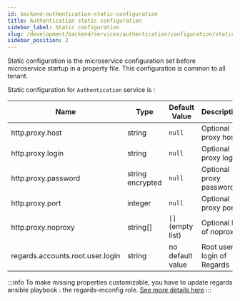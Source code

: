 ```yaml
---
id: backend-authentication-static-configuration
title: Authentication static configuration
sidebar_label: Static configuration
slug: /development/backend/services/authentication/configuration/static-configuration
sidebar_position: 2
---
```


Static configuration is the microservice configuration set before microservice startup in a property file.
This configuration is common to all tenant.

Static configuration for `Authentication` service is : 




| Name                             | Type             | Default Value     | Description                |
| -------------------------------- | ---------------- | ----------------- | -------------------------- |
| http.proxy.host                  | string           | `null`            | Optional proxy host        |
| http.proxy.login                 | string           | `null`            | Optional proxy login       |
| http.proxy.password              | string encrypted | `null`            | Optional proxy password    |
| http.proxy.port                  | integer          | `null`            | Optional proxy port        |
| http.proxy.noproxy               | string[]         | `[]` (empty list) | Optional list of noproxy   |
| regards.accounts.root.user.login | string           | no default value  | Root user login of Regards |


:::info
To make missing properties customizable, you have to update regards ansible playbook : the regards-mconfig role. [See more details here](/docs/user-documentation/0-z2_concept/configuration-overview.md)
:::